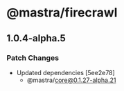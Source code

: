 # @mastra/firecrawl

## 1.0.4-alpha.5

### Patch Changes

- Updated dependencies [5ee2e78]
  - @mastra/core@0.1.27-alpha.21
